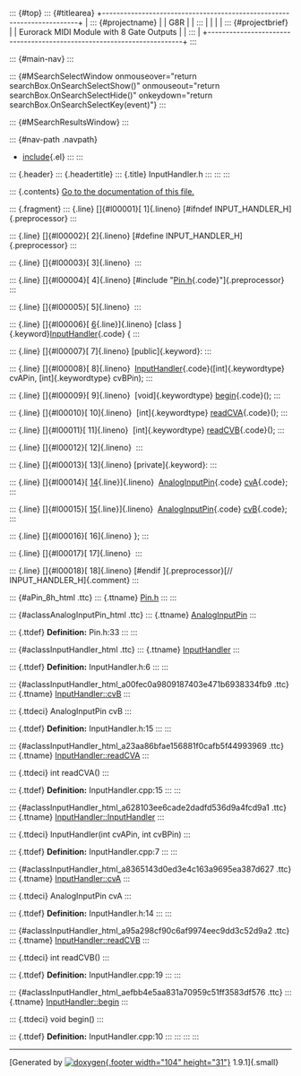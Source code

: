 ::: {#top}
::: {#titlearea}
+-----------------------------------------------------------------------+
| ::: {#projectname}                                                    |
| G8R                                                                   |
| :::                                                                   |
|                                                                       |
| ::: {#projectbrief}                                                   |
| Eurorack MIDI Module with 8 Gate Outputs                              |
| :::                                                                   |
+-----------------------------------------------------------------------+
:::

::: {#main-nav}
:::

::: {#MSearchSelectWindow onmouseover="return searchBox.OnSearchSelectShow()" onmouseout="return searchBox.OnSearchSelectHide()" onkeydown="return searchBox.OnSearchSelectKey(event)"}
:::

::: {#MSearchResultsWindow}
:::

::: {#nav-path .navpath}
-   [include](dir_d44c64559bbebec7f509842c48db8b23.html){.el}
:::
:::

::: {.header}
::: {.headertitle}
::: {.title}
InputHandler.h
:::
:::
:::

::: {.contents}
[Go to the documentation of this file.](InputHandler_8h.html)

::: {.fragment}
::: {.line}
[]{#l00001}[ 1]{.lineno} [\#ifndef INPUT\_HANDLER\_H]{.preprocessor}
:::

::: {.line}
[]{#l00002}[ 2]{.lineno} [\#define INPUT\_HANDLER\_H]{.preprocessor}
:::

::: {.line}
[]{#l00003}[ 3]{.lineno} 
:::

::: {.line}
[]{#l00004}[ 4]{.lineno} [\#include
\"[Pin.h](Pin_8h.html){.code}\"]{.preprocessor}
:::

::: {.line}
[]{#l00005}[ 5]{.lineno} 
:::

::: {.line}
[]{#l00006}[ [6](classInputHandler.html){.line}]{.lineno} [class
]{.keyword}[InputHandler](classInputHandler.html){.code} {
:::

::: {.line}
[]{#l00007}[ 7]{.lineno} [public]{.keyword}:
:::

::: {.line}
[]{#l00008}[ 8]{.lineno} 
[InputHandler](classInputHandler.html#a628103ee6cade2dadfd536d9a4fcd9a1){.code}([int]{.keywordtype}
cvAPin, [int]{.keywordtype} cvBPin);
:::

::: {.line}
[]{#l00009}[ 9]{.lineno}  [void]{.keywordtype}
[begin](classInputHandler.html#aefbb4e5aa831a70959c51ff3583df576){.code}();
:::

::: {.line}
[]{#l00010}[ 10]{.lineno}  [int]{.keywordtype}
[readCVA](classInputHandler.html#a23aa86bfae156881f0cafb5f44993969){.code}();
:::

::: {.line}
[]{#l00011}[ 11]{.lineno}  [int]{.keywordtype}
[readCVB](classInputHandler.html#a95a298cf90c6af9974eec9dd3c52d9a2){.code}();
:::

::: {.line}
[]{#l00012}[ 12]{.lineno} 
:::

::: {.line}
[]{#l00013}[ 13]{.lineno} [private]{.keyword}:
:::

::: {.line}
[]{#l00014}[
[14](classInputHandler.html#a8365143d0ed3e4c163a9695ea387d627){.line}]{.lineno} 
[AnalogInputPin](classAnalogInputPin.html){.code}
[cvA](classInputHandler.html#a8365143d0ed3e4c163a9695ea387d627){.code};
:::

::: {.line}
[]{#l00015}[
[15](classInputHandler.html#a00fec0a9809187403e471b6938334fb9){.line}]{.lineno} 
[AnalogInputPin](classAnalogInputPin.html){.code}
[cvB](classInputHandler.html#a00fec0a9809187403e471b6938334fb9){.code};
:::

::: {.line}
[]{#l00016}[ 16]{.lineno} };
:::

::: {.line}
[]{#l00017}[ 17]{.lineno} 
:::

::: {.line}
[]{#l00018}[ 18]{.lineno} [\#endif ]{.preprocessor}[//
INPUT\_HANDLER\_H]{.comment}
:::

::: {#aPin_8h_html .ttc}
::: {.ttname}
[Pin.h](Pin_8h.html)
:::
:::

::: {#aclassAnalogInputPin_html .ttc}
::: {.ttname}
[AnalogInputPin](classAnalogInputPin.html)
:::

::: {.ttdef}
**Definition:** Pin.h:33
:::
:::

::: {#aclassInputHandler_html .ttc}
::: {.ttname}
[InputHandler](classInputHandler.html)
:::

::: {.ttdef}
**Definition:** InputHandler.h:6
:::
:::

::: {#aclassInputHandler_html_a00fec0a9809187403e471b6938334fb9 .ttc}
::: {.ttname}
[InputHandler::cvB](classInputHandler.html#a00fec0a9809187403e471b6938334fb9)
:::

::: {.ttdeci}
AnalogInputPin cvB
:::

::: {.ttdef}
**Definition:** InputHandler.h:15
:::
:::

::: {#aclassInputHandler_html_a23aa86bfae156881f0cafb5f44993969 .ttc}
::: {.ttname}
[InputHandler::readCVA](classInputHandler.html#a23aa86bfae156881f0cafb5f44993969)
:::

::: {.ttdeci}
int readCVA()
:::

::: {.ttdef}
**Definition:** InputHandler.cpp:15
:::
:::

::: {#aclassInputHandler_html_a628103ee6cade2dadfd536d9a4fcd9a1 .ttc}
::: {.ttname}
[InputHandler::InputHandler](classInputHandler.html#a628103ee6cade2dadfd536d9a4fcd9a1)
:::

::: {.ttdeci}
InputHandler(int cvAPin, int cvBPin)
:::

::: {.ttdef}
**Definition:** InputHandler.cpp:7
:::
:::

::: {#aclassInputHandler_html_a8365143d0ed3e4c163a9695ea387d627 .ttc}
::: {.ttname}
[InputHandler::cvA](classInputHandler.html#a8365143d0ed3e4c163a9695ea387d627)
:::

::: {.ttdeci}
AnalogInputPin cvA
:::

::: {.ttdef}
**Definition:** InputHandler.h:14
:::
:::

::: {#aclassInputHandler_html_a95a298cf90c6af9974eec9dd3c52d9a2 .ttc}
::: {.ttname}
[InputHandler::readCVB](classInputHandler.html#a95a298cf90c6af9974eec9dd3c52d9a2)
:::

::: {.ttdeci}
int readCVB()
:::

::: {.ttdef}
**Definition:** InputHandler.cpp:19
:::
:::

::: {#aclassInputHandler_html_aefbb4e5aa831a70959c51ff3583df576 .ttc}
::: {.ttname}
[InputHandler::begin](classInputHandler.html#aefbb4e5aa831a70959c51ff3583df576)
:::

::: {.ttdeci}
void begin()
:::

::: {.ttdef}
**Definition:** InputHandler.cpp:10
:::
:::
:::
:::

------------------------------------------------------------------------

[Generated by [![doxygen](doxygen.svg){.footer width="104"
height="31"}](https://www.doxygen.org/index.html) 1.9.1]{.small}
